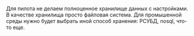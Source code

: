 ﻿Для пилота не делаем полноценное хранилище данных с настройками.
В качестве хранилища просто файловая система.
Для промышенной среды нужно будет выбрать иной способ хранения: РСУБД, nosql, что-то еще.